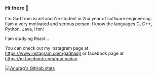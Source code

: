 ### Hi there 👋


I'm Gad from israel and i'm student in 2nd year of software engineering. i'am a very motivated and serious person.
I know the languages C, C++, Python, Java, Html

I'am studying React...

You can check out my instagram page at https://www.instagram.com/gadnadj/ or facebook page at https://m.facebook.com/gad.nadjar

[![Anurag's GitHub stats](https://github-readme-stats.vercel.app/api?username=gadnadj)](https://github.com/anuraghazra/github-readme-stats)
